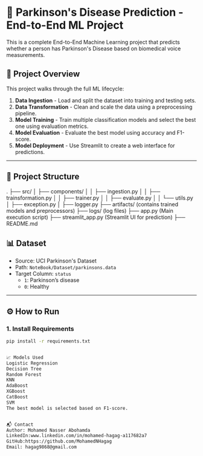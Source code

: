 # 🧠 Parkinson's Disease Prediction - End-to-End ML Project

This is a complete End-to-End Machine Learning project that predicts whether a person has Parkinson's Disease based on biomedical voice measurements.

## 🚀 Project Overview

This project walks through the full ML lifecycle:

1. **Data Ingestion** - Load and split the dataset into training and testing sets.
2. **Data Transformation** - Clean and scale the data using a preprocessing pipeline.
3. **Model Training** - Train multiple classification models and select the best one using evaluation metrics.
4. **Model Evaluation** - Evaluate the best model using accuracy and F1-score.
5. **Model Deployment** - Use Streamlit to create a web interface for predictions.

---

## 📁 Project Structure
.
├── src/
│ ├── components/
│ │ ├── ingestion.py
│ │ ├── trainsformation.py
│ │ ├── trainer.py
│ │ ├── evaluate.py
│ │ └── utils.py
│ ├── exception.py
│ ├── logger.py
├── artifacts/ (contains trained models and preprocessors)
├── logs/ (log files)
├── app.py (Main execution script)
├── streamlit_app.py (Streamlit UI for prediction)
├── README.md


## 📊 Dataset

- Source: UCI Parkinson's Dataset
- Path: `NoteBook/Dataset/parkinsons.data`
- Target Column: `status`  
  - `1`: Parkinson’s disease  
  - `0`: Healthy

---

## ⚙️ How to Run

### 1. Install Requirements

```bash
pip install -r requirements.txt


📈 Models Used
Logistic Regression
Decision Tree
Random Forest
KNN
AdaBoost
XGBoost
CatBoost
SVM
The best model is selected based on F1-score.


📬 Contact
Author: Mohamed Nasser Abohamda
LinkedIn:www.linkedin.com/in/mohamed-hagag-a117682a7
GitHub:https://github.com/MohamedNHagag
Email: hagag9868@gmail.com

